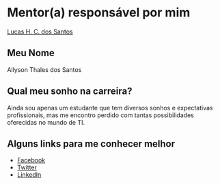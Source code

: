 # Mentor(a) responsável por mim

[Lucas H. C. dos Santos](../../mentors/profiles/lucas_santos.md)

## Meu Nome

Allyson Thales dos Santos

## Qual meu sonho na carreira?

Ainda sou apenas um estudante que tem diversos sonhos e expectativas profissionais, mas me encontro perdido com tantas possibilidades oferecidas no mundo de TI.

## Alguns links para me conhecer melhor

- [Facebook](https://www.facebook.com/allyson.thales)
- [Twitter](https://twitter.com/alls_thales)
- [LinkedIn](https://www.linkedin.com/in/allyson-thales/)
